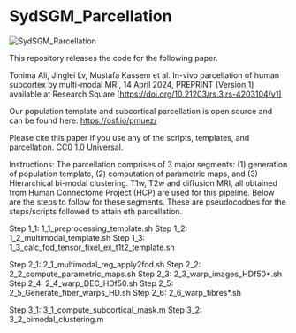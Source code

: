 # SydSGM_Parcellation
![SydSGM_Parcellation](https://github.com/tonimaali/SydSGM_Parcellation/assets/73574216/eff01369-40b1-4419-ab0b-97d41da59172)

This repository releases the code for the following paper.

Tonima Ali, Jinglei Lv, Mustafa Kassem et al. In-vivo parcellation of human subcortex by multi-modal MRI, 14 April 2024, PREPRINT (Version 1) available at Research Square [https://doi.org/10.21203/rs.3.rs-4203104/v1]

Our population template and subcortical parcellation is open source and can be found here: https://osf.io/pmuez/

Please cite this paper if you use any of the scripts, templates, and parcellation. CC0 1.0 Universal.

Instructions:
The parcellation comprises of 3 major segments: (1) generation of population template, (2) computation of parametric maps, and (3) Hierarchical bi-modal clustering. T1w, T2w and diffusion MRI, all obtained from Human Connectome Project (HCP) are used for this pipeline. Below are the steps to follow for these segments. These are pseudocodoes for the steps/scripts followed to attain eth parcellation.

Step 1_1: 1_1_preprocessing_template.sh 
Step 1_2: 1_2_multimodal_template.sh
Step 1_3: 1_3_calc_fod_tensor_fixel_ex_t1t2_template.sh

Step 2_1: 2_1_multimodal_reg_apply2fod.sh
Step 2_2: 2_2_compute_parametric_maps.sh
Step 2_3: 2_3_warp_images_HDf50*.sh
Step 2_4: 2_4_warp_DEC_HDf50.sh
Step 2_5: 2_5_Generate_fiber_warps_HD.sh
Step 2_6: 2_6_warp_fibres*.sh

Step 3_1: 3_1_compute_subcortical_mask.m
Step 3_2: 3_2_bimodal_clustering.m
